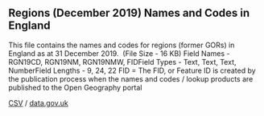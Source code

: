 ## Regions (December 2019) Names and Codes in England

This file contains the names and codes for regions (former GORs) in England as at 31 December 2019.  (File Size - 16 KB) Field Names - RGN19CD, RGN19NM, RGN19NMW, FIDField Types - Text, Text, Text, NumberField Lengths - 9, 24, 22 FID = The FID,
or Feature ID is created by the publication process when the names and codes /
lookup products are published to the Open Geography portal

[CSV](../csv/252.csv) / [data.gov.uk](https://data.gov.uk/dataset/3d5826ff-c54d-4dfe-b96b-7d4f3a1cd45f/regions-december-2019-names-and-codes-in-england)

